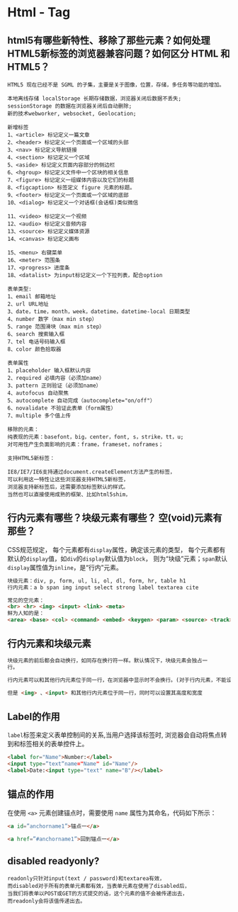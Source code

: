 # Html - Tag

## html5有哪些新特性、移除了那些元素？如何处理HTML5新标签的浏览器兼容问题？如何区分 HTML 和HTML5？

```
HTML5 现在已经不是 SGML 的子集，主要是关于图像，位置，存储，多任务等功能的增加。

本地离线存储 localStorage 长期存储数据，浏览器关闭后数据不丢失;
sessionStorage 的数据在浏览器关闭后自动删除;
新的技术webworker, websocket, Geolocation;

新增标签
1、<article> 标记定义一篇文章
2、<header> 标记定义一个页面或一个区域的头部
3、<nav> 标记定义导航链接
4、<section> 标记定义一个区域
5、<aside> 标记定义页面内容部分的侧边栏
6、<hgroup> 标记定义文件中一个区块的相关信息
7、<figure> 标记定义一组媒体内容以及它们的标题
8、<figcaption> 标签定义 figure 元素的标题。
9、<footer> 标记定义一个页面或一个区域的底部
10、<dialog> 标记定义一个对话框(会话框)类似微信

11、<video> 标记定义一个视频
12、<audio> 标记定义音频内容
13、<source> 标记定义媒体资源
14、<canvas> 标记定义画布

15、<menu> 右键菜单
16、<meter> 范围条
17、<progress> 进度条
18、<datalist> 为input标记定义一个下拉列表，配合option

表单类型:
1、email 邮箱地址
2、url URL地址
3、date，time，month，week，datetime，datetime-local 日期类型
4、number 数字（max min step）
5、range 范围滑块（max min step）
6、search 搜索输入框
7、tel 电话号码输入框
8、color 颜色拾取器

表单属性
1、placeholder 输入框默认内容
2、required 必填内容（必须加name）
3、pattern 正则验证（必须加name）
4、autofocus 自动聚焦
5、autocomplete 自动完成（autocomplete="on/off"）
6、novalidate 不验证此表单（form属性）
7、multiple 多个值上传

移除的元素：
纯表现的元素：basefont，big，center，font, s，strike，tt，u;
对可用性产生负面影响的元素：frame，frameset，noframes；

支持HTML5新标签：

IE8/IE7/IE6支持通过document.createElement方法产生的标签，
可以利用这一特性让这些浏览器支持HTML5新标签，
浏览器支持新标签后，还需要添加标签默认的样式。
当然也可以直接使用成熟的框架、比如html5shim，

```


## 行内元素有哪些？块级元素有哪些？ 空(void)元素有那些？

CSS规范规定，
每个元素都有`display`属性，确定该元素的类型，
每个元素都有默认的`display`值，如`div`的`display`默认值为`block`，
则为“块级”元素；`span`默认`display`属性值为`inline`，是“行内”元素。

```html
块级元素：div, p, form, ul, li, ol, dl, form, hr, table h1
行内元素：a b span img input select strong label textarea cite

常见的空元素：
<br> <hr> <img> <input> <link> <meta>
鲜为人知的是：
<area> <base> <col> <command> <embed> <keygen> <param> <source> <track> <wbr>
```

## 行内元素和块级元素

```html
块级元素的前后都会自动换行，如同存在换行符一样。默认情况下，块级元素会独占一
行。

行内元素可以和其他行内元素位于同一行，在浏览器中显示时不会换行。(对于行内元素，不能设置其高度和宽度)

但是 <img> 、<input> 和其他行内元素位于同一行，同时可以设置其高度和宽度


```

## Label的作用

`label`标签来定义表单控制间的关系,当用户选择该标签时,
浏览器会自动将焦点转到和标签相关的表单控件上。

```html
<label for="Name">Number:</label>
<input type=“text“name="Name" id="Name"/>
<label>Date:<input type="text" name="B"/></label>
```

## 锚点的作用

在使用 `<a>` 元素创建锚点时，需要使用 `name` 属性为其命名，代码如下所示：

```html
<a id=”anchorname1”>锚点一</a>

<a href=”#anchorname1”>回到锚点一</a>
```

## disabled readyonly?

```
readonly只针对input(text / password)和textarea有效，
而disabled对于所有的表单元素都有效，当表单元素在使用了disabled后，
当我们将表单以POST或GET的方式提交的话，这个元素的值不会被传递出去，
而readonly会将该值传递出去。
```